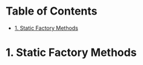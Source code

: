 # Table of Contents  
- [1. Static Factory Methods](#1-staticfactorymethods)
































# 1. Static Factory Methods
